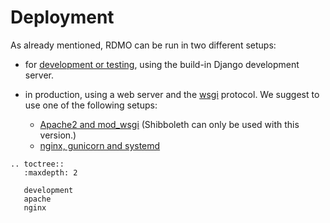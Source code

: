 # Deployment

As already mentioned, RDMO can be run in two different setups:

* for [development or testing](../../deployment/development.html), using the build-in Django development server.

* in production, using a web server and the [wsgi](https://docs.djangoproject.com/en/1.10/howto/deployment/wsgi/) protocol. We suggest to use one of the following setups:

    * [Apache2 and mod_wsgi](../../deployment/apache.html) (Shibboleth can only be used with this version.)
    * [nginx, gunicorn and systemd](../../deployment/nginx.html)


```eval_rst
.. toctree::
   :maxdepth: 2

   development
   apache
   nginx
```
